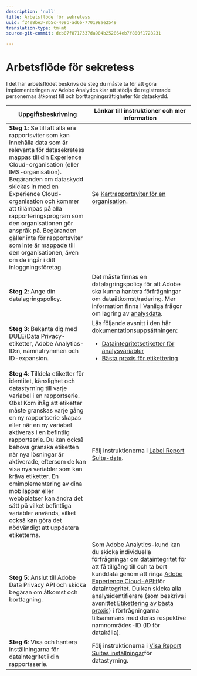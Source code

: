 ```yaml
---
description: 'null'
title: Arbetsflöde för sekretess
uuid: f24e8be3-8b5c-409b-ad6b-770198ae2549
translation-type: tm+mt
source-git-commit: dcb07f8717337da904b252864eb7f800f1728231

---
```



# Arbetsflöde för sekretess

I det här arbetsflödet beskrivs de steg du måste ta för att göra implementeringen av Adobe Analytics klar att stödja de registrerade personernas åtkomst till och borttagningsrättigheter för dataskydd.

| Uppgiftsbeskrivning | Länkar till instruktioner och mer information |
|--- |--- |
| **Steg 1**: Se till att alla era rapportsviter som kan innehålla data som är relevanta för datasekretess mappas till din Experience Cloud-organisation (eller IMS-organisation).  Begäranden om dataskydd skickas in med en Experience Cloud-organisation och kommer att tillämpas på alla rapporteringsprogram som den organisationen gör anspråk på. Begäranden gäller inte för rapportsviter som inte är mappade till den organisationen, även om de ingår i ditt inloggningsföretag. | Se [Kartrapportsviter för en organisation](https://docs.adobe.com/content/help/en/core-services/interface/about-core-services/report-suite-mapping.html). |
| **Steg 2**: Ange din datalagringspolicy. | Det måste finnas en datalagringspolicy för att Adobe ska kunna hantera förfrågningar om dataåtkomst/radering.  Mer information finns i Vanliga frågor om lagring av [analysdata](/help/technotes/data-retention.md). |
| **Steg 3**: Bekanta dig med DULE/Data Privacy-etiketter, Adobe Analytics-ID:n, namnutrymmen och ID-expansion. | Läs följande avsnitt i den här dokumentationsuppsättningen:<ul><li>[Dataintegritetsetiketter för analysvariabler](/help/admin/c-data-governance/gdpr-labels.md)</li><li>[Bästa praxis för etikettering](/help/admin/c-data-governance/gdpr-analytics-ids.md)</li></ul> |
| **Steg 4**: Tilldela etiketter för identitet, känslighet och datastyrning till varje variabel i en rapportserie.  Obs!  Kom ihåg att etiketter måste granskas varje gång en ny rapportserie skapas eller när en ny variabel aktiveras i en befintlig rapportserie. Du kan också behöva granska etiketten när nya lösningar är aktiverade, eftersom de kan visa nya variabler som kan kräva etiketter. En omimplementering av dina mobilappar eller webbplatser kan ändra det sätt på vilket befintliga variabler används, vilket också kan göra det nödvändigt att uppdatera etiketterna. | Följ instruktionerna i [Label Report Suite-data](/help/admin/c-data-governance/gdpr-setup-reportsuite.md). |
| **Steg 5**: Anslut till Adobe Data Privacy API och skicka begäran om åtkomst och borttagning. | Som Adobe Analytics-kund kan du skicka individuella förfrågningar om dataintegritet för att få tillgång till och ta bort kunddata genom att ringa [Adobe Experience Cloud-API:t](https://www.adobe.io/apis/experienceplatform/gdpr.html)för dataintegritet. Du kan skicka alla analysidentifierare (som beskrivs i avsnittet [Etikettering av bästa praxis](/help/admin/c-data-governance/gdpr-analytics-ids.md)) i förfrågningarna tillsammans med deras respektive namnområdes-ID (ID för datakälla). |
| **Steg 6**: Visa och hantera inställningarna för dataintegritet i din rapportsserie. | Följ instruktionerna i [Visa Report Suites inställningar](/help/admin/c-data-governance/gdpr-view-settings.md)för datastyrning. |
